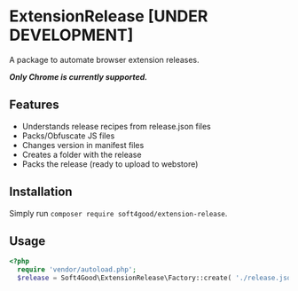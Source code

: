 ExtensionRelease [UNDER DEVELOPMENT]
==========

A package to automate browser extension releases.

***Only Chrome is currently supported.***

## Features

- Understands release recipes from release.json files
- Packs/Obfuscate JS files
- Changes version in manifest files
- Creates a folder with the release
- Packs the release (ready to upload to webstore) 

## Installation

Simply run `composer require soft4good/extension-release`.

## Usage

```php
<?php
  require 'vendor/autoload.php';
  $release = Soft4Good\ExtensionRelease\Factory::create( './release.json' ); // see release.json file...
```